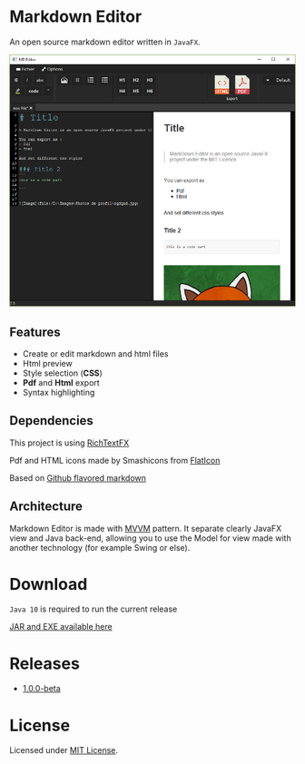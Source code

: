 # Markdown Editor

An open source markdown editor written in `JavaFX`. 

![Markdown Editor screenshot](image/screenshot.png)

## Features
- Create or edit markdown and html files
- Html preview
- Style selection (**CSS**)
- **Pdf** and **Html** export
- Syntax highlighting


## Dependencies
This project is using [RichTextFX](https://github.com/FXMisc/RichTextFX)

Pdf and HTML icons made by Smashicons from [FlatIcon](www.flaticon.com)

Based on [Github flavored markdown](https://github.github.com/gfm/)

## Architecture
Markdown Editor is made with [MVVM](https://en.wikipedia.org/wiki/Model%E2%80%93view%E2%80%93viewmodel) pattern. It separate clearly JavaFX view and Java back-end, allowing you to use the Model for view made with another technology (for example Swing or else).

# Download
`Java 10` is required to run the current release

[JAR and EXE available here](https://github.com/kiidness/Markdown-Editor/releases/download/1.0.0/markdown-editor-1.0.0.zip)

# Releases
- [1.0.0-beta](https://github.com/kiidness/Markdown-Editor/releases/tag/1.0.0)

# License
Licensed under [MIT License](https://github.com/kiidness/Markdown-Editor/blob/master/LICENSE).
